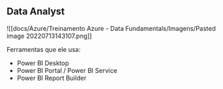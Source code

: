 ## Data Analyst

![[docs/Azure/Treinamento Azure - Data Fundamentals/Imagens/Pasted image 20220713143107.png]]

Ferramentas que ele usa:
* Power BI Desktop
* Power BI Portal / Power BI Service
* Power BI Report Builder

